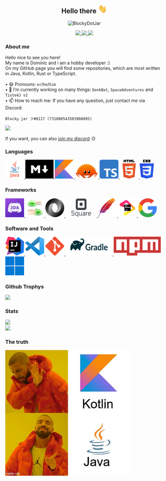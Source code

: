 <p>
  <h2 align="center">Hello there <img width="29px" height="29px" src="https://github.com/BlockyDotJar/BlockyDotJar/blob/main/assets/wave.gif"></h2>
</p>

<p align="center" >  
  <img src=https://komarev.com/ghpvc/?username=BlockyDotJar alt=BlockyDotJar> 
</p>

<p align="center">
  <a href="https://github.com/BlockyDotJar/JDA-Commons">
     <img src="https://forthebadge.com/images/badges/built-with-love.svg"/>
  </a>
    <a href="https://java.com/">
      <img src="https://forthebadge.com/images/badges/made-with-java.svg"/>
  </a>
    <a href="https://git-scm.com/">
      <img src="https://forthebadge.com/images/badges/uses-git.svg"/>
  </a>
</p>

### About me
Hello nice to see you here!
<br>
My name is Dominic and i am a hobby developer :)
<br>
On my GitHub page you will find some repositories, which are most written in Java, Kotlin, Rust or TypeScript.
<br><br>
• 😄 Pronouns: `er`/`he`/`him`
<br>
• 🔭 I’m currently working on many things: `DonkBot`, `SpaceAdventures` and `Tixte4J v2`
<br>
• 📫 How to reach me: If you have any question, just contact me via Discord:
<br><br>
`Blocky.jar ツ#8117 (731080543503908895)` 
<br>
<p>
  <a href="https://discord.com/users/731080543503908895">
    <img src="https://discord.c99.nl/widget/theme-1/731080543503908895.png">
  </a>
</p>

If you want, you can also [join my discord](https://discord.gg/FnGFbzCw2r) :D
<br>

### Languages

<p>
    <a href="https://java.com/">
      <img width="60" height="60" src="https://github.com/BlockyDotJar/BlockyDotJar/blob/main/assets/languages/java.png"/>
    </a>
    <a href="https://www.markdownguide.org/">
      <img width="90" height="60" src="https://github.com/BlockyDotJar/BlockyDotJar/blob/main/assets/languages/markdown.png"/>
    </a>
    <a href="https://kotlinlang.org/">
      <img width="60" height="60" src="https://github.com/BlockyDotJar/BlockyDotJar/blob/main/assets/languages/kotlin.png"/>
    </a>
    <a href="https://rust-lang.org/">
      <img width="75" height="50" src="https://github.com/BlockyDotJar/BlockyDotJar/blob/main/assets/languages/rust.png"/>
    </a>
    <a href="https://www.typescriptlang.org/">
       <img width="60" height="60" src="https://github.com/BlockyDotJar/BlockyDotJar/blob/main/assets/languages/typescript.png"/>
    </a>
    <a href="https://www.w3.org/">
       <img width="60" height="60" src="https://github.com/BlockyDotJar/BlockyDotJar/blob/main/assets/languages/html.png"/>
    </a>
    <a href="https://www.w3.org/">
       <img width="45" height="60" src="https://github.com/BlockyDotJar/BlockyDotJar/blob/main/assets/languages/css.png"/>
    </a>
</p>

### Frameworks

<p>
    <a href="https://github.com/DV8FromTheWorld/JDA">
      <img width="60" height="60" src="https://github.com/BlockyDotJar/BlockyDotJar/blob/main/assets/frameworks/jda.png"/>
    </a>
    <a href="https://github.com/orgs/qos-ch/repositories">
       <img width="60" height="60" src="https://github.com/BlockyDotJar/BlockyDotJar/blob/main/assets/frameworks/slf4j-with-logback.png"/>
    </a>
    <a href="https://github.com/FasterXML/jackson">
       <img width="60" height="60" src="https://github.com/BlockyDotJar/BlockyDotJar/blob/main/assets/frameworks/json.png"/>
    </a>
    <a href="https://github.com/orgs/square/repositories">
       <img width="100" height="60" src="https://github.com/BlockyDotJar/BlockyDotJar/blob/main/assets/frameworks/square.png"/>
    </a>
    <a href="https://apache.org">
      <img width="60" height="60" src="https://github.com/BlockyDotJar/BlockyDotJar/blob/main/assets/frameworks/apache.png"/>
    </a>
    <a href="https://jetbrains.org">
      <img width="60" height="60" src="https://github.com/BlockyDotJar/BlockyDotJar/blob/main/assets/frameworks/jetbrains.png"/>
    </a>
    <a href="https://www.google.com/">
      <img width="60" height="60" src="https://github.com/BlockyDotJar/BlockyDotJar/blob/main/assets/frameworks/google.png"/>
    </a>
</p>

### Software and Tools

<p>
    <a href="https://www.jetbrains.com/de-de/idea/">
      <img width="60" height="60" src="https://github.com/BlockyDotJar/BlockyDotJar/blob/main/assets/software-and-tools/intellij.png"/>
    </a>
    <a href="https://code.visualstudio.com/">
      <img width="60" height="60" src="https://github.com/BlockyDotJar/BlockyDotJar/blob/main/assets/software-and-tools/vscode.png"/>
    </a>
    <a href="https://git-scm.com/">
       <img width="60" height="60" src="https://github.com/BlockyDotJar/BlockyDotJar/blob/main/assets/software-and-tools/git.png"/>
    </a>
    <a href="https://gradle.org/">
       <img width="150" height="60" src="https://github.com/BlockyDotJar/BlockyDotJar/blob/main/assets/software-and-tools/gradle.png"/>
    </a>
    <a href="https://www.npmjs.com/">
       <img width="150" height="60" src="https://github.com/BlockyDotJar/BlockyDotJar/blob/main/assets/software-and-tools/npm.png"/>
    </a>
    <a href="https://www.microsoft.com/de-de/software-download/windows11">
       <img width="60" height="60" src="https://github.com/BlockyDotJar/BlockyDotJar/blob/main/assets/software-and-tools/windows-11.png"/>
    </a>
</p>

### Github Trophys

<a>
  <img width=800 src="https://github-profile-trophy.vercel.app/?username=BlockyDotJar&column=8&theme=discord&no-frame=true&no-bg=true"/>
</a>

### Stats

<p>
   <a href="https://github.com/BlockyDotJar?tab=repositories">
      <img src="https://github-readme-stats.vercel.app/api/top-langs/?username=BlockyDotJar&theme=algolia"/>
    </a>
  <br>
    <a href="https://github.com/BlockyDotJar?tab=repositories">
      <img src="https://github-readme-stats.vercel.app/api?username=BlockyDotJar&theme=algolia&show_icons=true"/>
    </a>
</p>

### The truth

<p>
   <a href="https://github.com/BlockyDotJar?tab=repositories">
      <img width="400" height="400" src="https://github.com/BlockyDotJar/BlockyDotJar/blob/main/assets/notkotlin_java.jpg"/>
    </a>
</p>


